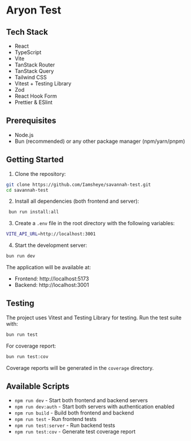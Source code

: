 # Aryon Test

## Tech Stack

- React
- TypeScript
- Vite
- TanStack Router
- TanStack Query
- Tailwind CSS
- Vitest + Testing Library
- Zod
- React Hook Form
- Prettier & ESlint

## Prerequisites

- Node.js
- Bun (recommended) or any other package manager (npm/yarn/pnpm)

## Getting Started

1. Clone the repository:

```bash
git clone https://github.com/Iamsheye/savannah-test.git
cd savannah-test
```

2. Install all dependencies (both frontend and server):

```bash
 bun run install:all
```

3. Create a `.env` file in the root directory with the following variables:

```bash
VITE_API_URL=http://localhost:3001
```

4. Start the development server:

```bash
bun run dev
```

The application will be available at:

- Frontend: http://localhost:5173
- Backend: http://localhost:3001

## Testing

The project uses Vitest and Testing Library for testing. Run the test suite with:

```bash
bun run test
```

For coverage report:

```bash
bun run test:cov
```

Coverage reports will be generated in the `coverage` directory.

## Available Scripts

- `npm run dev` - Start both frontend and backend servers
- `npm run dev:auth` - Start both servers with authentication enabled
- `npm run build` - Build both frontend and backend
- `npm run test` - Run frontend tests
- `npm run test:server` - Run backend tests
- `npm run test:cov` - Generate test coverage report
